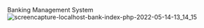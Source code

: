 Banking Management System
![screencapture-localhost-bank-index-php-2022-05-14-13_14_15](https://github.com/GauravY96/Banking-Management-System/assets/164605389/df29ced1-3871-4a46-9eed-703e22568d04)
